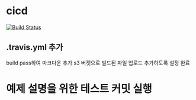# cicd
[![Build Status](https://travis-ci.org/teichae/cicd.svg?branch=master)](https://travis-ci.org/teichae/cicd)

## .travis.yml 추가
build pass하여 마크다운 추가
s3 버켓으로 빌드된 파일 업로드 추가하도록 설정 완료

# 예제 설명을 위한 테스트 커밋 실행
